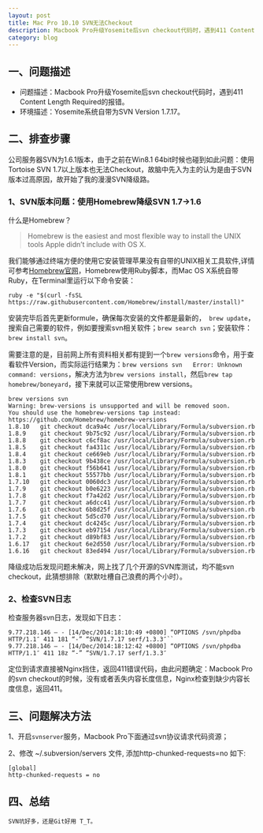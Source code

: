 ```yaml
---
layout: post
title: Mac Pro 10.10 SVN无法Checkout
description: Macbook Pro升级Yosemite后svn checkout代码时，遇到411 Content Length Required的报错，本文详细介绍了排查步骤以及解决方法。
category: blog
---
```



## 一、问题描述
* 问题描述：Macbook Pro升级Yosemite后svn checkout代码时，遇到411 Content Length Required的报错。
* 环境描述：Yosemite系统自带为SVN Version 1.7.17。

## 二、排查步骤
公司服务器SVN为1.6.1版本，由于之前在Win8.1 64bit时候也碰到如此问题：使用Tortoise SVN 1.7以上版本也无法Checkout，故脑中先入为主的认为是由于SVN版本过高原因，故开始了我的漫漫SVN降级路。

### 1、SVN版本问题：使用Homebrew降级SVN 1.7->1.6
什么是Homebrew？
> Homebrew is the easiest and most flexible way to install the UNIX tools Apple didn’t include with OS X.

我们能够通过终端方便的使用它安装管理苹果没有自带的UNIX相关工具软件,详情可参考[Homebrew官网](http://brew.sh/)，Homebrew使用Ruby脚本，而Mac OS X系统自带Ruby，在Terminal里运行以下命令安装：

	ruby -e "$(curl -fsSL https://raw.githubusercontent.com/Homebrew/install/master/install)"

安装完毕后首先更新formule，确保每次安装的文件都是最新的，`` brew update``，搜索自己需要的软件，例如要搜索svn相关软件；``brew search svn``；安装软件：``brew install svn``。

需要注意的是，目前网上所有资料相关都有提到一个`brew versions`命令，用于查看软件Version，而实际运行结果为：`brew versions svn   Error: Unknown command: versions`，解决方法为`brew versions install`，然后`brew tap homebrew/boneyard`，接下来就可以正常使用brew versions。

	brew versions svn
	Warning: brew-versions is unsupported and will be removed soon.
	You should use the homebrew-versions tap instead:
  	https://github.com/Homebrew/homebrew-versions
	1.8.10   git checkout dca9a4c /usr/local/Library/Formula/subversion.rb
	1.8.9    git checkout 9b75c92 /usr/local/Library/Formula/subversion.rb
	1.8.8    git checkout c6cf8ac /usr/local/Library/Formula/subversion.rb
	1.8.5    git checkout fa4311c /usr/local/Library/Formula/subversion.rb
	1.8.4    git checkout ce669eb /usr/local/Library/Formula/subversion.rb
	1.8.3    git checkout 9b438ce /usr/local/Library/Formula/subversion.rb
	1.8.0    git checkout f56b641 /usr/local/Library/Formula/subversion.rb
	1.8.1    git checkout 55577bb /usr/local/Library/Formula/subversion.rb
	1.7.10   git checkout 0060dc3 /usr/local/Library/Formula/subversion.rb
	1.7.9    git checkout b0e6223 /usr/local/Library/Formula/subversion.rb
	1.7.8    git checkout f7a42d2 /usr/local/Library/Formula/subversion.rb
	1.7.7    git checkout a6dcc41 /usr/local/Library/Formula/subversion.rb
	1.7.6    git checkout 6b8d25f /usr/local/Library/Formula/subversion.rb
	1.7.5    git checkout 5d5cd70 /usr/local/Library/Formula/subversion.rb
	1.7.4    git checkout dc4245c /usr/local/Library/Formula/subversion.rb
	1.7.3    git checkout eb97154 /usr/local/Library/Formula/subversion.rb
	1.7.2    git checkout d89bf83 /usr/local/Library/Formula/subversion.rb
	1.6.17   git checkout 6e2d550 /usr/local/Library/Formula/subversion.rb
	1.6.16   git checkout 83ed494 /usr/local/Library/Formula/subversion.rb

降级成功后发现问题未解决，网上找了几个开源的SVN库测试，均不能svn checkout，此猜想排除（默默吐槽自己浪费的两个小时）。

### 2、检查SVN日志
检查服务器svn日志，发现如下日志：

	9.77.218.146 – - [14/Dec/2014:18:10:49 +0800] “OPTIONS /svn/phpdba HTTP/1.1″ 411 181 “-” “SVN/1.7.17 serf/1.3.3″``
	9.77.218.146 – - [14/Dec/2014:18:12:42 +0800] “OPTIONS /svn/phpdba HTTP/1.1″ 411 18z “-” “SVN/1.7.17 serf/1.3.3″


定位到请求直接被Nginx挡住，返回411错误代码，由此问题确定：Macbook Pro 的svn checkout的时候，没有或者丢失内容长度信息，Nginx检查到缺少内容长度信息，返回411。

## 三、问题解决方法

1、开启`svnserver`服务，Macbook Pro下面通过svn协议请求代码资源；

2、修改 ~/.subversion/servers 文件, 添加http-chunked-requests=no 如下:


	[global]
	http-chunked-requests = no

## 四、总结
	
	SVN坑好多，还是Git好用 T_T。


